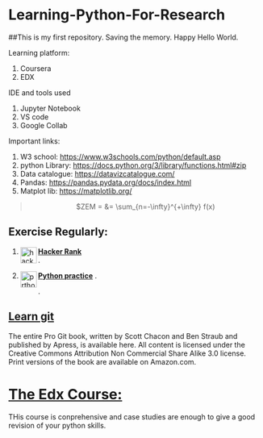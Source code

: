 # Learning-Python-For-Research
##This is my first repository. Saving the memory. Happy Hello World.

</r>Learning platform:</r>
1. Coursera
2. EDX

IDE and tools used
1. Jupyter Notebook
2. VS code
3. Google Collab

Important links:

1. W3 school: https://www.w3schools.com/python/default.asp
2. python Library: https://docs.python.org/3/library/functions.html#zip
3. Data catalogue: https://datavizcatalogue.com/
4. Pandas: https://pandas.pydata.org/docs/index.html
5. Matplot lib: https://matplotlib.org/


> <p align ="center"> $ZEM = &= \sum_{n=-\infty}^{+\infty} f(x) </p>

## Exercise Regularly:

1. <a href="https://www.hackerrank.com/dashboard"> <img align="left" alt="hacker Rank" width="32px" src="https://upload.wikimedia.org/wikipedia/commons/4/40/HackerRank_Icon-1000px.png"></a>

    [**Hacker Rank**](https://www.hackerrank.com/dashboard")    
    .

2. <a href="https://www.practicepython.org/"><img align="left" alt="prthon practice" width= "32px" src="https://www.practicepython.org/assets/img/logo.png"></a>

    [**Python practice**](https://www.practicepython.org/)
    .

.
## [Learn git](https://git-scm.com/book/en/v2)

The entire Pro Git book, written by Scott Chacon and Ben Straub and published by Apress, is available here. All content is licensed under the Creative Commons Attribution Non Commercial Share Alike 3.0 license. Print versions of the book are available on Amazon.com.

# [The Edx Course:](https://learning.edx.org/course/course-v1:HarvardX+PH526x+2T2021/home)

THis course is conprehensive and case studies are enough to give a good revision of your python skills. 




